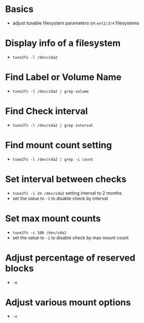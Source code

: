 # Basics
- adjust tunable filesystem parameters on `ext2/3/4` filesystems

# Display info of a filesystem
- `tune2fs -l /dev/sda2`

# Find Label or Volume Name
- `tune2fs -l /dev/sda2 | grep volume`

# Find Check interval
- `tune2fs -l /dev/sda2 | grep interval`

# Find mount count setting
- `tune2fs -l /dev/sda2 | grep -i count`

# Set interval between checks
- `tune2fs -i 2m /dev/sda2` setting interval to 2 months
- set the value to `-1` to disable check by interval

# Set max mount counts
- `tune2fs -c 100 /dev/sda2`
- set the value to `-1` to disable check by max mount count

# Adjust percentage of reserved blocks
- `-m`

# Adjust various mount options
- `-o`
